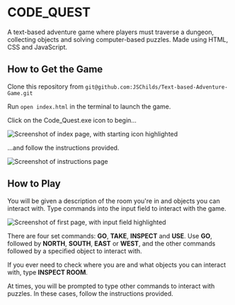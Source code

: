 # CODE_QUEST
A text-based adventure game where players must traverse a dungeon, collecting objects and solving computer-based puzzles. Made using HTML, CSS and JavaScript.

## How to Get the Game

Clone this repository from `git@github.com:JSChilds/Text-based-Adventure-Game.git`

Run `open index.html` in the terminal to launch the game.

Click on the Code_Quest.exe icon to begin...

![Screenshot of index page, with starting icon highlighted](../screenshots/screenshot_icon.png)

...and follow the instructions provided.

![Screenshot of instructions page](../screenshots/screenshot_instructions.png)

## How to Play

You will be given a description of the room you're in and objects you can interact with. Type commands into the input field to interact with the game.

![Screenshot of first page, with input field highlighted](../screenshots/screenshot_input.png)

There are four set commands: **GO**, **TAKE**, **INSPECT** and **USE**. Use **GO**, followed by **NORTH**, **SOUTH**, **EAST** or **WEST**, and the other commands followed by a specified object to interact with.

If you ever need to check where you are and what objects you can interact with, type **INSPECT ROOM**.

At times, you will be prompted to type other commands to interact with puzzles. In these cases, follow the instructions provided.
